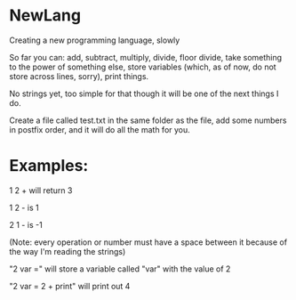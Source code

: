 # NewLang
Creating a new programming language, slowly

So far you can: add, subtract, multiply, divide, floor divide, take something to the power of something else, store variables (which, as of now, do not store across lines, sorry), print things.

No strings yet, too simple for that though it will be one of the next things I do.

Create a file called test.txt in the same folder as the file, add some numbers in postfix order, and it will do all the math for you.

# Examples:

1 2 + will return 3

1 2 - is 1

2 1 - is -1

(Note: every operation or number must have a space between it because of the way I'm reading the strings)

"2 var =" will store a variable called "var" with the value of 2

"2 var = 2 + print" will print out 4
